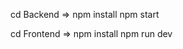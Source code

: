 <!-- Backend configuration -->
cd Backend => 
npm install 
npm start

<!-- Frontend configration-->
cd Frontend =>
npm install
npm run dev